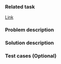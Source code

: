 ### Related task
[Link](url)

### Problem description

### Solution description

### Test cases (Optional)
